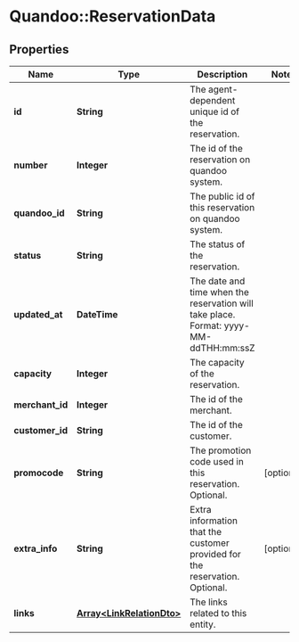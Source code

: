 # Quandoo::ReservationData

## Properties
Name | Type | Description | Notes
------------ | ------------- | ------------- | -------------
**id** | **String** | The agent-dependent unique id of the reservation. | 
**number** | **Integer** | The id of the reservation on quandoo system. | 
**quandoo_id** | **String** | The public id of this reservation on quandoo system. | 
**status** | **String** | The status of the reservation. | 
**updated_at** | **DateTime** | The date and time when the reservation will take place. Format: yyyy-MM-ddTHH:mm:ssZ | 
**capacity** | **Integer** | The capacity of the reservation. | 
**merchant_id** | **Integer** | The id of the merchant. | 
**customer_id** | **String** | The id of the customer. | 
**promocode** | **String** | The promotion code used in this reservation. Optional. | [optional] 
**extra_info** | **String** | Extra information that the customer provided for the reservation. Optional. | [optional] 
**links** | [**Array&lt;LinkRelationDto&gt;**](LinkRelationDto.md) | The links related to this entity. | 


